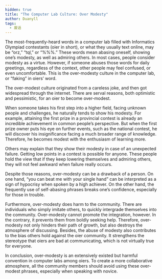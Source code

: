 ```yaml
---
hidden: true
title: "The Computer Lab Culture: Over Modesty"
author: Duanyll
tags:
  - 废话
---
```


The most-frequently-heard words in a computer lab filled with Informatics Olympiad contestants (oier in short), or what they usually text online, may be “orz,” “tql,” or “%%%.” These words mean abasing oneself, showing one’s modesty, as well as admiring others. In most cases, people consider modesty as a virtue. However, if someone abuses those words for daily greetings, regardless of the context, other people may feel confused, or even uncomfortable. This is the over-modesty culture in the computer lab, or “faking” in oiers’ word.

The over-modest culture originated from a careless joke, and then got widespread through the internet. There are serval reasons, both optimistic and pessimistic, for an oier to become over-modest.

When someone takes his first step into a higher field, facing unknown people and challenges, he naturally tends to show his modesty. For example, attaining the first prize in a provincial contest is already an incredible achievement in common people’s perspective. But when the first prize owner puts his eye on further events, such as the national contest, he will discover his insignificance facing a much broader range of knowledge. Therefore, he becomes modest with the enthusiasm of learning more.

Others may explain that they show their modesty in case of an unexpected failure. Getting low points in a contest is possible for anyone. These people hold the view that if they keep lowering themselves and admiring others, they will not feel awkward when failure really occurs.

Despite those reasons, over-modesty can be a drawback of a person. On one hand, “you can beat me with your single hand” can be interpreted as a sign of hypocrisy when spoken by a high achiever. On the other hand, the frequently use of self-abasing phrases breaks one’s confidence, especially for those in trouble.

Furthermore, over-modesty does harm to the community. There are individuals who simply imitate others, to quickly intergrade themselves into the community. Over-modesty cannot promote the integration, however. In the contrary, it prevents them from boldly seeking help. Therefore, over-modesty not only hinders their path of growth, but also destroys the atmosphere of discussing. Besides, the abuse of modesty also contributes to the bias others hold against the oier community. It strengthens the stereotype that oiers are bad at communicating, which is not virtually true for everyone.

In conclusion, over-modesty is an extensively existed but harmful convention in computer labs among oiers. To create a more collaborative atmosphere, all the community members should avoid using these over-modest phrases, especially when speaking with novice.
